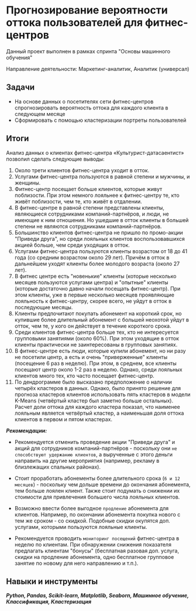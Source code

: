 ﻿# Прогнозирование вероятности оттока пользователей для фитнес-центров

Данный проект выполнен в рамках спринта "Основы машинного обучения"


Направление деятельности: Маркетинг-аналитик, Аналитик (универсал)

## Задачи
- На основе данных о посетителях сети фитнес-центров спрогнозировать вероятность оттока для каждого клиента в следующем месяце
- Сформировать с помощью кластеризации портреты пользователей

## Итоги

Анализ данных о клиентах фитнес-центра «Культурист-датасаентист» позволил сделать следующие выводы:

1. Около трети клиентов фитнес-центра уходит в отток.
2. Услугами фитнес-центра пользуются в равной степени и мужчины, и женщины.
3. Фитнес-центр посещает больше клиентов, которые живут поблизости. При этом немного лояльнее к фитнес-центру те, кто живёт поблизости, чем те, кто живёт в отдалении.
4. В фитнес-центре в равной степени представлены клиенты, являющиеся сотрудниками компаний-партнёров, и люди, не имеющие к ним отношения. Но ушедшие в отток клиенты в большей степени не являются сотрудниками компаний-партнёров.
5. Большинство клиентов фитнес-центра не пришло по промо-акции "Приведи друга", но среди лояльных клиентов воспользовавшихся акцией больше, чем среди уходящих в отток.
6. Услугами фитнес-центра пользуются клиенты возрастом от 18 до 41 года (со средним возрастом около 29 лет). Причём в отток в дальнейшем уходят клиенты более молодого возраста (около 27 лет).
7. В фитнес центре есть "новенькие" клиенты (которые несколько месяцев пользуются услугами центра) и "опытные" клиенты (которые достаточно давно начали посещать фитнес-центр). При этом клиенты, уже в первые несколько месяцев проявляющие лояльность к фитнес-центру, скорее всего, не уйдут в отток в последующие месяцы.
8. Клиенты предпочитают покупать абонемент на короткий срок, но купившие более длительный абонемент с большей неохотой уйдут в отток, чем те, у кого он действует в течение короткого срока.
9. Среди клиентов фитнес-центра больше тех, кто не интересуется групповыми занятиями (около 60%). При этом уходящие в отток клиенты практически не заинтересованы в групповых занятиях.
10. В фитнес-центре есть люди, которые купили абонемент, но ни разу не посетили центр, а есть и очень "приверженные" клиенты (посещение 6 раз в неделю). При этом, в среднем, все клиенты посещают центр около 1-2 раз в неделю. Однако, среди лояльных клиентов много тех, кто часто посещает фитнес-центр.
11. По дендрограмме было высказано предположение о наличии четырёх кластеров в данных. Однако, было принято решение для прогноза кластеров клиентов использовать пять кластеров в модели K-Means (четвёртый кластер был заметно больше остальных). Расчет доли оттока для каждого кластера показал, что наименее лояльным является четвёртый кластер, а наименьшая доля оттока клиентов в первом и пятом кластерах.

***Рекомендации:***
- Рекомендуется отменить проведение акции "Приведи друга" и акций для сотрудников компаний-партнёров - поскольку они `не способствуют удержанию клиентов`, а вырученные с этого деньги направить на другие мероприятия (например, рекламу в близлежащих спальных районах).

- Стоит проработать абонементы более длительного срока (`6 и 12 месяцев`) - поскольку чем дольше времени до окончания абонемента, тем больше лоялен клиент. Также стоит подумать о снижении их стоимости для привлечения большего числа лояльных клиентов.

- Возможно ввести более выгодное `продление` абонемента для клиентов. Например, по окончании абонемента покупка нового с тем же сроком - со скидкой. Подобные скидки окупятся доп. услугами, которыми пользуются лояльные клиенты.

- Рекомендуется проводить `мониторинг посещений` фитнес-центра в неделю по клиентам. При обнаружении снижения показателя предлагать клиентам "бонусы" (бесплатная разовая доп. услуга, скидки на продление абонемента, одно бесплатное групповое занятие по новому для него направлению и т.п.).

## Навыки и инструменты
***Python, Pandas, Scikit-learn, Matplotlib, Seaborn, Машинное обучение, Классификация, Кластеризация***
